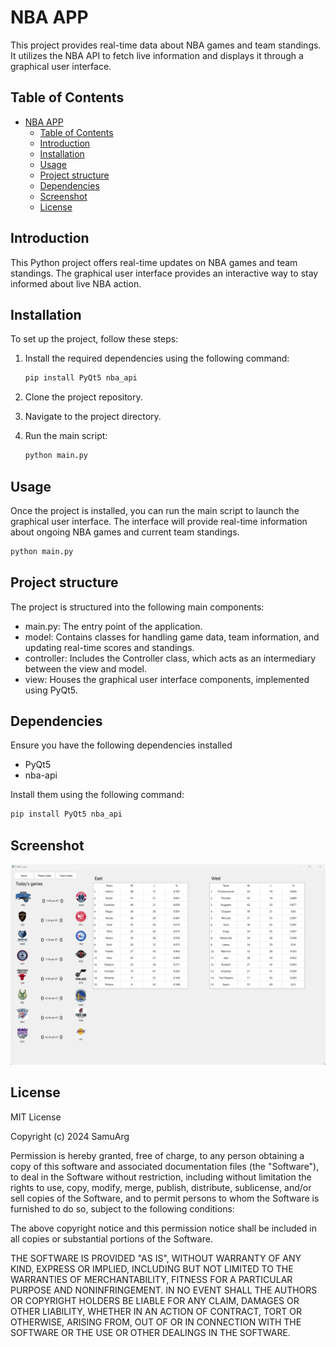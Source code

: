 # NBA APP

This project provides real-time data about NBA games and team standings. It utilizes the NBA API to fetch live information and displays it through a graphical user interface.

## Table of Contents

- [NBA APP](#nba-app)
  - [Table of Contents](#table-of-contents)
  - [Introduction](#introduction)
  - [Installation](#installation)
  - [Usage](#usage)
  - [Project structure](#project-structure)
  - [Dependencies](#dependencies)
  - [Screenshot](#screenshot)
  - [License](#license)

## Introduction

This Python project offers real-time updates on NBA games and team standings. The graphical user interface provides an interactive way to stay informed about live NBA action.

## Installation

To set up the project, follow these steps:

1. Install the required dependencies using the following command:

   ```bash
   pip install PyQt5 nba_api
   ```

2. Clone the project repository.

3. Navigate to the project directory.

4. Run the main script:

   ```bash
   python main.py
   ```

## Usage

Once the project is installed, you can run the main script to launch the graphical user interface. The interface will provide real-time information about ongoing NBA games and current team standings.

```bash
python main.py
```

## Project structure

The project is structured into the following main components:

- main.py: The entry point of the application.
- model: Contains classes for handling game data, team information, and updating real-time scores and standings.
- controller: Includes the Controller class, which acts as an intermediary between the view and model.
- view: Houses the graphical user interface components, implemented using PyQt5.

## Dependencies

Ensure you have the following dependencies installed

- PyQt5
- nba-api

Install them using the following command:

```bash
pip install PyQt5 nba_api
```

## Screenshot

![Alt text](image.png)

## License

MIT License

Copyright (c) 2024 SamuArg

Permission is hereby granted, free of charge, to any person obtaining a copy
of this software and associated documentation files (the "Software"), to deal
in the Software without restriction, including without limitation the rights
to use, copy, modify, merge, publish, distribute, sublicense, and/or sell
copies of the Software, and to permit persons to whom the Software is
furnished to do so, subject to the following conditions:

The above copyright notice and this permission notice shall be included in all
copies or substantial portions of the Software.

THE SOFTWARE IS PROVIDED "AS IS", WITHOUT WARRANTY OF ANY KIND, EXPRESS OR
IMPLIED, INCLUDING BUT NOT LIMITED TO THE WARRANTIES OF MERCHANTABILITY,
FITNESS FOR A PARTICULAR PURPOSE AND NONINFRINGEMENT. IN NO EVENT SHALL THE
AUTHORS OR COPYRIGHT HOLDERS BE LIABLE FOR ANY CLAIM, DAMAGES OR OTHER
LIABILITY, WHETHER IN AN ACTION OF CONTRACT, TORT OR OTHERWISE, ARISING FROM,
OUT OF OR IN CONNECTION WITH THE SOFTWARE OR THE USE OR OTHER DEALINGS IN THE
SOFTWARE.
